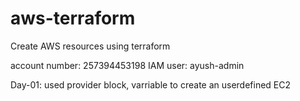 # aws-terraform
Create AWS resources using terraform

account number: 257394453198
IAM user: ayush-admin

Day-01: used provider block, varriable to create an userdefined EC2